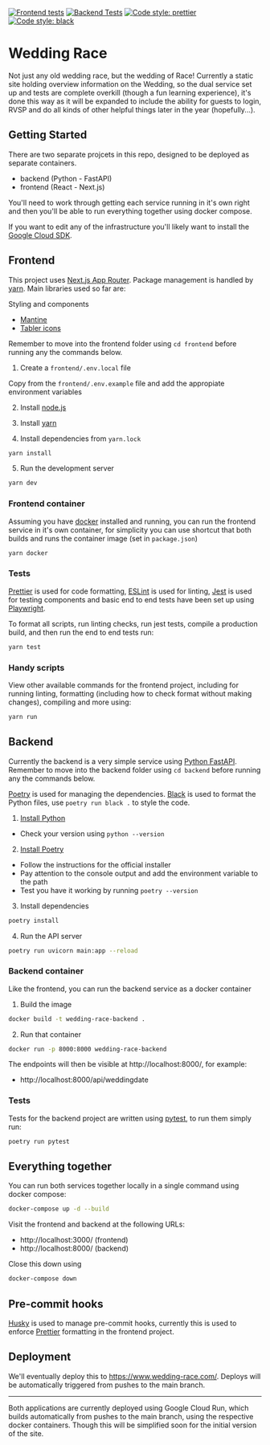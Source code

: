 [![Frontend tests](https://github.com/cjrace/wedding-race/actions/workflows/frontend-tests.yml/badge.svg)](https://github.com/cjrace/wedding-race/actions/workflows/frontend-tests.yml)
[![Backend Tests](https://github.com/cjrace/wedding-race/actions/workflows/backend-tests.yml/badge.svg)](https://github.com/cjrace/wedding-race/actions/workflows/backend-tests.yml)
[![Code style: prettier](https://img.shields.io/badge/code_style-prettier-ff69b4.svg?style=flat)](https://github.com/prettier/prettier)
[![Code style: black](https://img.shields.io/badge/code%20style-black-000000.svg)](https://github.com/psf/black)

# Wedding Race

Not just any old wedding race, but the wedding of Race! Currently a static site holding overview information on the Wedding, so the dual service set up and tests are complete overkill (though a fun learning experience), it's done this way as it will be expanded to include the ability for guests to login, RVSP and do all kinds of other helpful things later in the year (hopefully...).

## Getting Started

There are two separate projcets in this repo, designed to be deployed as separate containers.

- backend (Python - FastAPI)
- frontend (React - Next.js)

You'll need to work through getting each service running in it's own right and then you'll be able to run everything together using docker compose.

If you want to edit any of the infrastructure you'll likely want to install the [Google Cloud SDK](https://cloud.google.com/sdk?hl=en).

## Frontend
This project uses [Next.js App Router](https://nextjs.org/docs/app). Package management is handled by [yarn](https://yarnpkg.com/getting-started). Main libraries used so far are:

Styling and components

- [Mantine](https://mantine.dev/)
- [Tabler icons](https://tabler-icons.io/)

Remember to move into the frontend folder using `cd frontend` before running any the commands below.

1. Create a `frontend/.env.local` file

Copy from the `frontend/.env.example` file and add the appropiate environment variables

2. Install [node.js](https://nodejs.org/en/download)

3. Install [yarn](https://yarnpkg.com/getting-started/install)

4. Install dependencies from `yarn.lock`

```bash
yarn install
```

5. Run the development server

```bash
yarn dev
```

### Frontend container

Assuming you have [docker](https://docs.docker.com/get-started/) installed and running, you can run the frontend service in it's own container, for simplicity you can use shortcut that both builds and runs the container image (set in `package.json`)

```bash
yarn docker
```

### Tests

[Prettier](https://prettier.io/) is used for code formatting, [ESLint](https://eslint.org/) is used for linting, [Jest](https://jestjs.io/) is used for testing components and basic end to end tests have been set up using [Playwright](https://playwright.dev/).

To format all scripts, run linting checks, run jest tests, compile a production build, and then run the end to end tests run:

```bash
yarn test
```

### Handy scripts

View other available commands for the frontend project, including for running linting, formatting (including how to check format without making changes), compiling and more using:

```bash
yarn run
```

## Backend
Currently the backend is a very simple service using [Python FastAPI](https://fastapi.tiangolo.com/). Remember to move into the backend folder using `cd backend` before running any the commands below.

[Poetry](https://python-poetry.org/) is used for managing the dependencies. [Black](https://black.readthedocs.io/en/stable/index.html) is used to format the Python files, use `poetry run black .` to style the code.

1. [Install Python](https://www.python.org/downloads/)

- Check your version using `python --version`

2. [Install Poetry](https://python-poetry.org/docs/#installing-with-the-official-installer)

- Follow the instructions for the official installer
- Pay attention to the console output and add the environment variable to the path
- Test you have it working by running `poetry --version`

3. Install dependencies

```bash
poetry install
```

4. Run the API server

```bash
poetry run uvicorn main:app --reload
```

### Backend container

Like the frontend, you can run the backend service as a docker container

1. Build the image
```bash
docker build -t wedding-race-backend .
```

2. Run that container
```bash
docker run -p 8000:8000 wedding-race-backend
```

The endpoints will then be visible at http://localhost:8000/, for example:

- http://localhost:8000/api/weddingdate

### Tests

Tests for the backend project are written using [pytest](https://docs.pytest.org/en/stable/getting-started.html), to run them simply run:

```bash
poetry run pytest
```

## Everything together

You can run both services together locally in a single command using docker compose:

```bash
docker-compose up -d --build
```

Visit the frontend and backend at the following URLs:

- http://localhost:3000/ (frontend)
- http://localhost:8000/ (backend)

Close this down using

```bash
docker-compose down
```

## Pre-commit hooks

[Husky](https://typicode.github.io/husky) is used to manage pre-commit hooks, currently this is used to enforce [Prettier](https://prettier.io/) formatting in the frontend project.

## Deployment

We'll eventually deploy this to https://www.wedding-race.com/. Deploys will be automatically triggered from pushes to the main branch.

---

Both applications are currently deployed using Google Cloud Run, which builds automatically from pushes to the main branch, using the respective docker containers. Though this will be simplified soon for the initial version of the site.
